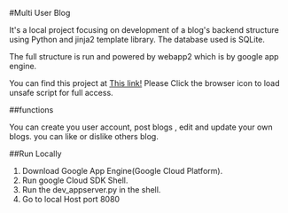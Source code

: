 #Multi User Blog

It's a local project focusing on development of a blog's backend structure using
Python and jinja2 template library. The database used is SQLite.

The full structure is run and powered by webapp2 which is by google app engine.

You can find this project at [This link!](https://rot13-148421.appspot.com)
Please Click the browser icon to load unsafe script for full access.

##functions

You can create you user account, post blogs , edit and update your own blogs.
you can like or dislike others blog.

##Run Locally

1. Download Google App Engine(Google Cloud Platform).
2. Run google Cloud SDK Shell.
3. Run the dev_appserver.py in the shell.
4. Go to local Host port 8080
